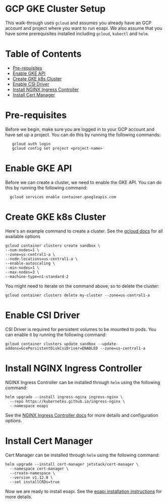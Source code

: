  # GCP GKE Cluster Setup

 This walk-through uses `gcloud` and assumes you already have an GCP account and project where you want to run eoapi. We also assume that you have some prerequisites installed including `gcloud`, `kubectl` and `helm`.

# Table of Contents
- [Pre-requisites](#pre-requisites)
- [Enable GKE API](#enable-gke-api)
- [Create GKE k8s Cluster](#create-gke-k8s-cluster)
- [Enable CSI Driver](#enable-csi-driver)
- [Install NGINX Ingress Controller](#install-nginx-ingress-controller)
- [Install Cert Manager](#install-cert-manager)


 # Pre-requisites

 Before we begin, make sure you are logged in to your GCP account and have set up a project. You can do this by running the following commands:
 ```
    gcloud auth login
    gcloud config set project <project-name>
```

# Enable GKE API

Before we can create a cluster, we need to enable the GKE API. You can do this by running the following command:
```
  gcloud services enable container.googleapis.com
```

# Create GKE k8s Cluster

Here's an example command to create a cluster. See the [gcloud docs](https://cloud.google.com/sdk/gcloud/reference/container/clusters/create) for all available options
  ```
  gcloud container clusters create sandbox \
  --num-nodes=1 \
  --zone=us-central1-a \
  --node-locations=us-central1-a \
  --enable-autoscaling \
  --min-nodes=1 \
  --max-nodes=3 \
  --machine-type=n1-standard-2
  ```

You might need to iterate on the command above, so to delete the cluster:
  ```
  gcloud container clusters delete my-cluster --zone=us-central1-a
  ```

# Enable CSI Driver

CSI Driver is required for persistent volumes to be mounted to pods. You can enable it by running the following command:

```
gcloud container clusters update sandbox --update-addons=GcePersistentDiskCsiDriver=ENABLED --zone=us-central1-a
```

# Install NGINX Ingress Controller

NGINX Ingress Controller can be installed through `helm` using the following command:
```
helm upgrade --install ingress-nginx ingress-nginx \
  --repo https://kubernetes.github.io/ingress-nginx \
  --namespace eoapi
```

See the [NGINX Ingress Controller docs](https://kubernetes.github.io/ingress-nginx/deploy/) for more details and configuration options.

# Install Cert Manager

Cert Manager can be installed through `helm` using the following command:
```
helm upgrade --install cert-manager jetstack/cert-manager \
  --namespace cert-manager \
  --create-namespace \
  --version v1.12.0 \
  --set installCRDs=true
```

Now we are ready to install eoapi. See the [eoapi installation instructions](../README.md/#helm-installation) for more details.